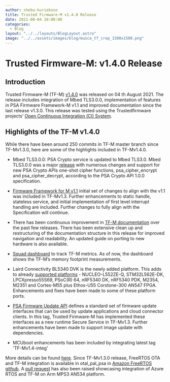 ```yaml
---
author: shebu-kuriakose
title: Trusted Firmware-M v1.4.0 Release
date: 2021-08-04 10:00:00
categories:
  - Blog
layout: "../../layouts/BlogLayout.astro"
image: "../../assets/images/blog/musca_tf_crop_1500x1500.png"
---
```


# **Trusted Firmware-M: v1.4.0 Release**

## Introduction

Trusted Firmware-M (TF-M) [v1.4.0](https://git.trustedfirmware.org/TF-M/trusted-firmware-m.git/tree/docs/releases/1.4.0.rst) was released on 04 th August 2021. The release includes integration of
Mbed TLS3.0.0, implementation of features in PSA Firmware Framework-M v1.1 and improved
documentation since the last release v1.3.0. This release was tested using the Trustedfirmware projects’
[Open Continuous Integration (CI) System](https://ci.trustedfirmware.org/).

## Highlights of the TF-M v1.4.0

While there have been around 250 commits in TF-M master branch since TF-Mv1.3.0, here are some of
the highlights included in TF-Mv1.4.0.

- Mbed TLS3.0.0: PSA Crypto service is updated to Mbed TLS3.0. Mbed TLS3.0.0 was a major [release](https://www.trustedfirmware.org/blog/mbed-tls-30/)
  with numerous changes and support for new PSA Crypto APIs one-shot cipher functions,
  psa_cipher_encrypt and psa_cipher_decrypt, according to the PSA Crypto API 1.0.0 specification.

- [Firmware Framework for M v1.1](https://developer.arm.com/documentation/aes0039/latest) initial set of changes to align with the v1.1 was included in TF-Mv1.3. Further enhancements to static handle, stateless service, and initial implementation of first level interrupt handling are included. Further changes to fully align with the Specification will continue.

- There has been continuous improvement in [TF-M documentation](https://tf-m-user-guide.trustedfirmware.org/) over the past few releases. There has been extensive clean up and restructuring of the documentation structure in this release for improved navigation and readability. An updated guide on porting to new hardware is also available.

- [Squad dashboard](https://qa-reports.linaro.org/tf/tf-m/metrics/?environment=AN521_ARMCLANG_1_Minsizerel_BL2&metric=:summary:) to track TF-M metrics. As of now, the dashboard shows the TF-M’s memory footprint measurements.

- Laird Connectivity BL5340 DVK is the newly added platform. This adds to already [supported platforms](https://tf-m-user-guide.trustedfirmware.org/platform/index.html) - NUCLEO-L552ZE-Q, STM32L562E-DK, LPCXpresso55S69, PSoC(R) 64, nRF5340 DK, nRF5340 PDK, M2354, M2351 and Cortex-M55 plus Ethos-U55 Corstone-300 AN547 FPGA. Enhancements and fixes have been made to some of these platform ports.

- [PSA Firmware Update API](https://tf-m-user-guide.trustedfirmware.org/platform/index.html) defines a standard set of firmware update interfaces that can be used by update applications and cloud connector clients. In this tag, Trusted Firmware-M has implemented these interfaces as a new runtime Secure Service in TF-Mv1.3. Further enhancements have been made to support image update with dependencies.

- MCUboot enhancements has been included by integrating latest tag 'TF-Mv1.4-integ'

More details can be found [here](https://tf-m-user-guide.trustedfirmware.org/releases/1.4.0.html). Since TF-Mv1.3.0 release, FreeRTOS OTA and TF-M integration is available in otal_pal_psa in [Amazon FreeRTOS github](https://github.com/aws/amazon-freertos/tree/main/libraries/abstractions). A [pull request](https://github.com/azure-rtos/getting-started/pull/264) has also been raised showcasing integration of Azure RTOS and TF-M on Arm MPS3 AN534 platform.
